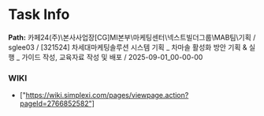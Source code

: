 # Task Info

**Path:** 카페24(주)\본사사업장\[CG]MI본부\마케팅센터\넥스트빌더그룹\MAB팀\기획 / sglee03 / [321524] 차세대마케팅솔루션 시스템 기획 _ 차마솔 활성화 방안 기획 & 실행 _ 가이드 작성, 교육자료 작성 및 배포 / 2025-09-01_00-00-00

### WIKI
- ["https://wiki.simplexi.com/pages/viewpage.action?pageId=2766852582"]

